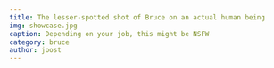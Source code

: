 ```yaml
---
title: The lesser-spotted shot of Bruce on an actual human being
img: showcase.jpg
caption: Depending on your job, this might be NSFW
category: bruce
author: joost
---
```

